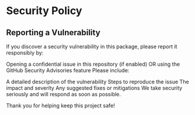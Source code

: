 # Security Policy

## Reporting a Vulnerability

If you discover a security vulnerability in this package, please report it responsibly by:

Opening a confidential issue in this repository (if enabled)
OR using the GitHub Security Advisories feature
Please include:

A detailed description of the vulnerability
Steps to reproduce the issue
The impact and severity
Any suggested fixes or mitigations
We take security seriously and will respond as soon as possible.

Thank you for helping keep this project safe!
